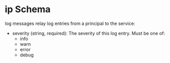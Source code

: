 # ip Schema

log messages relay log entries from a principal to the service:

* severity (string, required): The severity of this log entry. Must be one of:
    * info
    * warn
    * error
    * debug